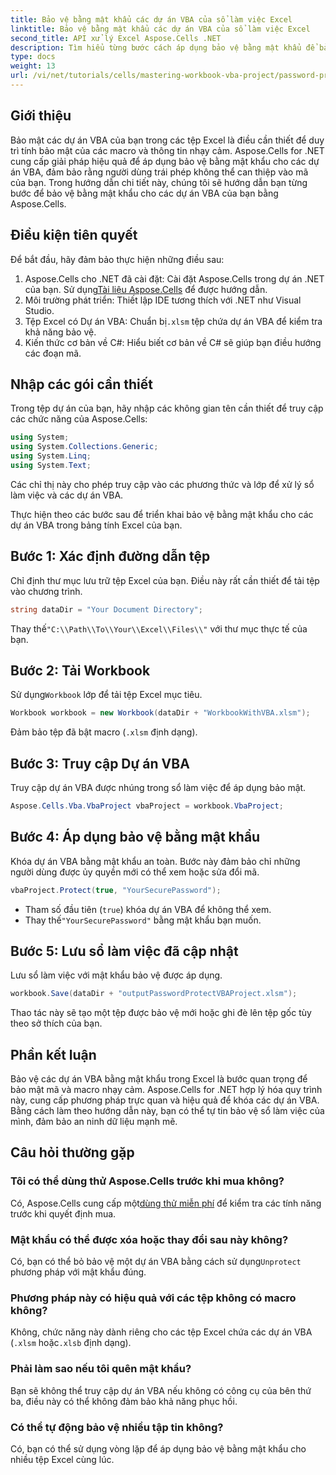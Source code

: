 ```yaml
---
title: Bảo vệ bằng mật khẩu các dự án VBA của sổ làm việc Excel
linktitle: Bảo vệ bằng mật khẩu các dự án VBA của sổ làm việc Excel
second_title: API xử lý Excel Aspose.Cells .NET
description: Tìm hiểu từng bước cách áp dụng bảo vệ bằng mật khẩu để bảo vệ macro và mã nhạy cảm của bạn khỏi sự truy cập trái phép.
type: docs
weight: 13
url: /vi/net/tutorials/cells/mastering-workbook-vba-project/password-protect-vba-projects/
---
```

## Giới thiệu

Bảo mật các dự án VBA của bạn trong các tệp Excel là điều cần thiết để duy trì tính bảo mật của các macro và thông tin nhạy cảm. Aspose.Cells for .NET cung cấp giải pháp hiệu quả để áp dụng bảo vệ bằng mật khẩu cho các dự án VBA, đảm bảo rằng người dùng trái phép không thể can thiệp vào mã của bạn. Trong hướng dẫn chi tiết này, chúng tôi sẽ hướng dẫn bạn từng bước để bảo vệ bằng mật khẩu cho các dự án VBA của bạn bằng Aspose.Cells.

## Điều kiện tiên quyết

Để bắt đầu, hãy đảm bảo thực hiện những điều sau:

1. Aspose.Cells cho .NET đã cài đặt: Cài đặt Aspose.Cells trong dự án .NET của bạn. Sử dụng[Tài liệu Aspose.Cells](https://reference.aspose.com/cells/net/) để được hướng dẫn.
2. Môi trường phát triển: Thiết lập IDE tương thích với .NET như Visual Studio.
3.  Tệp Excel có Dự án VBA: Chuẩn bị`.xlsm` tệp chứa dự án VBA để kiểm tra khả năng bảo vệ.
4. Kiến thức cơ bản về C#: Hiểu biết cơ bản về C# sẽ giúp bạn điều hướng các đoạn mã.

## Nhập các gói cần thiết

Trong tệp dự án của bạn, hãy nhập các không gian tên cần thiết để truy cập các chức năng của Aspose.Cells:

```csharp
using System;
using System.Collections.Generic;
using System.Linq;
using System.Text;
```

Các chỉ thị này cho phép truy cập vào các phương thức và lớp để xử lý sổ làm việc và các dự án VBA.

Thực hiện theo các bước sau để triển khai bảo vệ bằng mật khẩu cho các dự án VBA trong bảng tính Excel của bạn.

## Bước 1: Xác định đường dẫn tệp

Chỉ định thư mục lưu trữ tệp Excel của bạn. Điều này rất cần thiết để tải tệp vào chương trình.

```csharp
string dataDir = "Your Document Directory";
```

 Thay thế`"C:\\Path\\To\\Your\\Excel\\Files\\"` với thư mục thực tế của bạn.

## Bước 2: Tải Workbook

 Sử dụng`Workbook` lớp để tải tệp Excel mục tiêu.

```csharp
Workbook workbook = new Workbook(dataDir + "WorkbookWithVBA.xlsm");
```

Đảm bảo tệp đã bật macro (`.xlsm` định dạng).

## Bước 3: Truy cập Dự án VBA

Truy cập dự án VBA được nhúng trong sổ làm việc để áp dụng bảo mật.

```csharp
Aspose.Cells.Vba.VbaProject vbaProject = workbook.VbaProject;
```

## Bước 4: Áp dụng bảo vệ bằng mật khẩu

Khóa dự án VBA bằng mật khẩu an toàn. Bước này đảm bảo chỉ những người dùng được ủy quyền mới có thể xem hoặc sửa đổi mã.

```csharp
vbaProject.Protect(true, "YourSecurePassword");
```

- Tham số đầu tiên (`true`) khóa dự án VBA để không thể xem.
-  Thay thế`"YourSecurePassword"` bằng mật khẩu bạn muốn.

## Bước 5: Lưu sổ làm việc đã cập nhật

Lưu sổ làm việc với mật khẩu bảo vệ được áp dụng.

```csharp
workbook.Save(dataDir + "outputPasswordProtectVBAProject.xlsm");
```

Thao tác này sẽ tạo một tệp được bảo vệ mới hoặc ghi đè lên tệp gốc tùy theo sở thích của bạn.

## Phần kết luận

Bảo vệ các dự án VBA bằng mật khẩu trong Excel là bước quan trọng để bảo mật mã và macro nhạy cảm. Aspose.Cells for .NET hợp lý hóa quy trình này, cung cấp phương pháp trực quan và hiệu quả để khóa các dự án VBA. Bằng cách làm theo hướng dẫn này, bạn có thể tự tin bảo vệ sổ làm việc của mình, đảm bảo an ninh dữ liệu mạnh mẽ.

## Câu hỏi thường gặp

### Tôi có thể dùng thử Aspose.Cells trước khi mua không?
 Có, Aspose.Cells cung cấp một[dùng thử miễn phí](https://releases.aspose.com/) để kiểm tra các tính năng trước khi quyết định mua.

### Mật khẩu có thể được xóa hoặc thay đổi sau này không?
 Có, bạn có thể bỏ bảo vệ một dự án VBA bằng cách sử dụng`Unprotect` phương pháp với mật khẩu đúng.

### Phương pháp này có hiệu quả với các tệp không có macro không?
Không, chức năng này dành riêng cho các tệp Excel chứa các dự án VBA (`.xlsm` hoặc`.xlsb` định dạng).

### Phải làm sao nếu tôi quên mật khẩu?
Bạn sẽ không thể truy cập dự án VBA nếu không có công cụ của bên thứ ba, điều này có thể không đảm bảo khả năng phục hồi.

### Có thể tự động bảo vệ nhiều tập tin không?
Có, bạn có thể sử dụng vòng lặp để áp dụng bảo vệ bằng mật khẩu cho nhiều tệp Excel cùng lúc.
